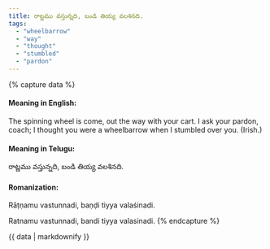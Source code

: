 ```yaml
---
title: రాట్ణము వస్తున్నది, బండి తియ్య వలశినది.
tags:
  - "wheelbarrow"
  - "way"
  - "thought"
  - "stumbled"
  - "pardon"
---
```


{% capture data %}
#### Meaning in English:
The spinning wheel is come, out the way with your cart.
I ask your pardon, coach; I thought you were a wheelbarrow when I stumbled over you. (Irish.)

#### Meaning in Telugu:
రాట్ణము వస్తున్నది, బండి తియ్య వలశినది.

#### Romanization:
Rāṭṇamu vastunnadi, baṇḍi tiyya valaśinadi.

Ratnamu vastunnadi, bandi tiyya valasinadi.
{% endcapture %}

{{ data | markdownify }}

